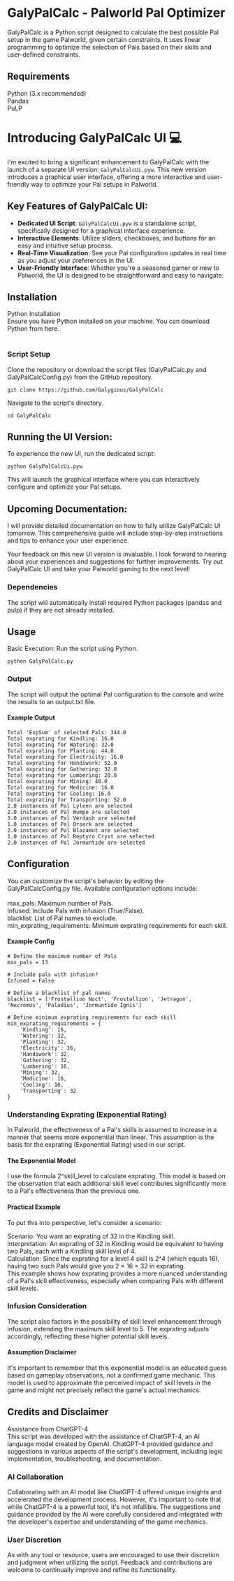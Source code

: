 # GalyPalCalc - Palworld Pal Optimizer
GalyPalCalc is a Python script designed to calculate the best possible Pal setup in the game Palworld, given certain constraints. It uses linear programming to optimize the selection of Pals based on their skills and user-defined constraints.

## Requirements<br>
Python (3.x recommended)<br>
Pandas<br>
PuLP<be>

# Introducing GalyPalCalc UI :computer:

I'm excited to bring a significant enhancement to GalyPalCalc with the launch of a separate UI version: `GalyPalCalcUi.pyw`. This new version introduces a graphical user interface, offering a more interactive and user-friendly way to optimize your Pal setups in Palworld.

## Key Features of GalyPalCalc UI:
- **Dedicated UI Script**: `GalyPalCalcUi.pyw` is a standalone script, specifically designed for a graphical interface experience.
- **Interactive Elements**: Utilize sliders, checkboxes, and buttons for an easy and intuitive setup process.
- **Real-Time Visualization**: See your Pal configuration updates in real time as you adjust your preferences in the UI.
- **User-Friendly Interface**: Whether you're a seasoned gamer or new to Palworld, the UI is designed to be straightforward and easy to navigate.

## Installation<br>
Python Installation<br>
Ensure you have Python installed on your machine. You can download Python from here.<br>
<br>
### Script Setup<br>
Clone the repository or download the script files (GalyPalCalc.py and GalyPalCalcConfig.py) from the GitHub repository.<br>
```
git clone https://github.com/Galygious/GalyPalCalc
```
Navigate to the script's directory.<br>
```
cd GalyPalCalc
```
## Running the UI Version:
To experience the new UI, run the dedicated script:
```
python GalyPalCalcUi.pyw
```
This will launch the graphical interface where you can interactively configure and optimize your Pal setups.

## Upcoming Documentation:
I will provide detailed documentation on how to fully utilize GalyPalCalc UI tomorrow. This comprehensive guide will include step-by-step instructions and tips to enhance your user experience.

Your feedback on this new UI version is invaluable. I look forward to hearing about your experiences and suggestions for further improvements. Try out GalyPalCalc UI and take your Palworld gaming to the next level!

### Dependencies
The script will automatically install required Python packages (pandas and pulp) if they are not already installed.<br>

## Usage<br>
Basic Execution: Run the script using Python.<br>
```
python GalyPalCalc.py
```
### Output
The script will output the optimal Pal configuration to the console and write the results to an output.txt file.<be>
#### Example Output
```
Total 'ExpSum' of selected Pals: 344.0
Total exprating for Kindling: 16.0
Total exprating for Watering: 32.0
Total exprating for Planting: 44.0
Total exprating for Electricity: 16.0
Total exprating for Handiwork: 52.0
Total exprating for Gathering: 32.0
Total exprating for Lumbering: 28.0
Total exprating for Mining: 40.0
Total exprating for Medicine: 16.0
Total exprating for Cooling: 16.0
Total exprating for Transporting: 52.0
2.0 instances of Pal Lyleen are selected
2.0 instances of Pal Wumpo are selected
3.0 instances of Pal Verdash are selected
1.0 instances of Pal Orserk are selected
2.0 instances of Pal Blazamut are selected
1.0 instances of Pal Reptyro Cryst are selected
2.0 instances of Pal Jormuntide are selected
```

## Configuration
You can customize the script's behavior by editing the GalyPalCalcConfig.py file. Available configuration options include:<br>
<br>
max_pals: Maximum number of Pals.<br>
Infused: Include Pals with infusion (True/False).<br>
blacklist: List of Pal names to exclude.<br>
min_exprating_requirements: Minimum exprating requirements for each skill.<br>

#### Example Config
```
# Define the maximum number of Pals
max_pals = 13

# Include pals with infusion?
Infused = False

# Define a blacklist of pal names
blacklist = ['Frostallion Noct', 'Frostallion', 'Jetragon', 'Necromus', 'Paladius', 'Jormuntide Ignis']

# Define minimum exprating requirements for each skill
min_exprating_requirements = {
    'Kindling': 16,
    'Watering': 32,
    'Planting': 32,
    'Electricity': 16,
    'Handiwork': 32,
    'Gathering': 32,
    'Lumbering': 16,
    'Mining': 32,
    'Medicine': 16,
    'Cooling': 16,
    'Transporting': 32
}
```
### Understanding Exprating (Exponential Rating)
In Palworld, the effectiveness of a Pal's skills is assumed to increase in a manner that seems more exponential than linear. This assumption is the basis for the exprating (Exponential Rating) used in our script.<br>

#### The Exponential Model
I use the formula 2^skill_level to calculate exprating. This model is based on the observation that each additional skill level contributes significantly more to a Pal's effectiveness than the previous one.<br>

#### Practical Example
To put this into perspective, let's consider a scenario:<br>

Scenario: You want an exprating of 32 in the Kindling skill.<br>
Interpretation: An exprating of 32 in Kindling would be equivalent to having two Pals, each with a Kindling skill level of 4.<br>
Calculation: Since the exprating for a level 4 skill is 2^4 (which equals 16), having two such Pals would give you 2 × 16 = 32 in exprating.<br>
This example shows how exprating provides a more nuanced understanding of a Pal's skill effectiveness, especially when comparing Pals with different skill levels.<br>

### Infusion Consideration
The script also factors in the possibility of skill level enhancement through infusion, extending the maximum skill level to 5. The exprating adjusts accordingly, reflecting these higher potential skill levels.<br>

#### Assumption Disclaimer
It's important to remember that this exponential model is an educated guess based on gameplay observations, not a confirmed game mechanic. This model is used to approximate the perceived impact of skill levels in the game and might not precisely reflect the game's actual mechanics.



## Credits and Disclaimer
Assistance from ChatGPT-4<br>
This script was developed with the assistance of ChatGPT-4, an AI language model created by OpenAI. ChatGPT-4 provided guidance and suggestions in various aspects of the script's development, including logic implementation, troubleshooting, and documentation.

### AI Collaboration
Collaborating with an AI model like ChatGPT-4 offered unique insights and accelerated the development process. However, it's important to note that while ChatGPT-4 is a powerful tool, it's not infallible. The suggestions and guidance provided by the AI were carefully considered and integrated with the developer's expertise and understanding of the game mechanics.

### User Discretion
As with any tool or resource, users are encouraged to use their discretion and judgment when utilizing the script. Feedback and contributions are welcome to continually improve and refine its functionality.
